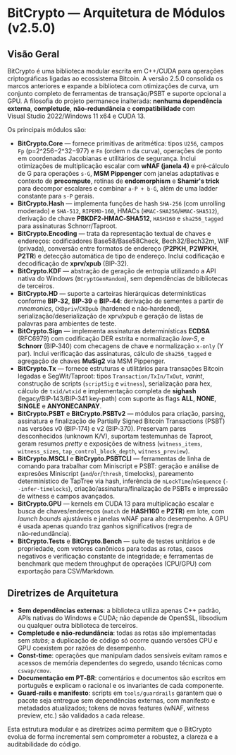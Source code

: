 # BitCrypto — Arquitetura de Módulos (v2.5.0)

## Visão Geral

BitCrypto é uma biblioteca modular escrita em C++/CUDA para operações criptográficas ligadas ao ecossistema Bitcoin.  A versão 2.5.0 consolida os marcos anteriores e expande a biblioteca com otimizações de curva, um conjunto completo de ferramentas de transação/PSBT e suporte opcional a GPU.  A filosofia do projeto permanece inalterada: **nenhuma dependência externa**, **completude**, **não‑redundância** e **compatibilidade** com Visual Studio 2022/Windows 11 x64 e CUDA 13.

Os principais módulos são:

- **BitCrypto.Core** — fornece primitivas de aritmética: tipos `U256`, campos `Fp` (p=2^256−2^32−977) e `Fn` (ordem n da curva), operações de ponto em coordenadas Jacobianas e utilitários de segurança.  Inclui otimizações de multiplicação escalar com **wNAF (janela 4)** e pré‑cálculo de G para operações `s·G`, **MSM Pippenger** com janelas adaptativas e contexto de **precompute**, rotinas de **endomorphism** e **Shamir's trick** para decompor escalares e combinar `a·P + b·G`, além de uma ladder constante para `s·P` gerais.
- **BitCrypto.Hash** — implementa funções de hash `SHA‑256` (com unrolling moderado) e `SHA‑512`, `RIPEMD‑160`, HMACs (`HMAC‑SHA256`/`HMAC‑SHA512`), derivação de chave **PBKDF2‑HMAC‑SHA512**, `HASH160` e `sha256_tagged` para assinaturas Schnorr/Taproot.
- **BitCrypto.Encoding** — trata da representação textual de chaves e endereços: codificadores Base58/Base58Check, Bech32/Bech32m, WIF (privada), conversão entre formatos de endereço (**P2PKH**, **P2WPKH**, **P2TR**) e detecção automática de tipo de endereço.  Inclui codificação e decodificação de **xprv/xpub** (BIP‑32).
- **BitCrypto.KDF** — abstração de geração de entropia utilizando a API nativa do Windows (`BCryptGenRandom`), sem dependências de bibliotecas de terceiros.
- **BitCrypto.HD** — suporte a carteiras hierárquicas determinísticas conforme **BIP‑32**, **BIP‑39** e **BIP‑44**: derivação de sementes a partir de *mnemonics*, `CKDpriv`/`CKDpub` (hardened e não‑hardened), serialização/deserialização de xprv/xpub e geração de listas de palavras para ambientes de teste.
- **BitCrypto.Sign** — implementa assinaturas determinísticas **ECDSA** (RFC6979) com codificação DER estrita e normalização *low‑S*, e **Schnorr** (BIP‑340) com checagens de chave e normalização `x‑only` (Y par).  Inclui verificação das assinaturas, cálculo de `sha256_tagged` e agregação de chaves **MuSig2** via MSM Pippenger.
- **BitCrypto.Tx** — fornece estruturas e utilitários para transações Bitcoin legadas e SegWit/Taproot: tipos `Transaction/TxIn/TxOut`, *varint*, construção de scripts (`scriptSig` e `witness`), serialização para hex, cálculo de `txid/wtxid` e implementação completa de **sighash** (legacy/BIP‑143/BIP‑341 key‑path) com suporte às flags **ALL**, **NONE**, **SINGLE** e **ANYONECANPAY**.
- **BitCrypto.PSBT** e **BitCrypto.PSBTv2** — módulos para criação, parsing, assinatura e finalização de Partially Signed Bitcoin Transactions (PSBT) nas versões v0 (BIP‑174) e v2 (BIP‑370).  Preservam pares desconhecidos (unknown K/V), suportam testemunhas de Taproot, geram resumos *pretty* e exposições de witness (`witness_items`, `witness_sizes`, `tap_control_block_depth`, `witness_preview`).
- **BitCrypto.MSCLI** e **BitCrypto.PSBTCLI** — ferramentas de linha de comando para trabalhar com Miniscript e PSBT: geração e análise de expresões Miniscript (`and`/`or`/`thresh`, timelocks), pareamento determinístico de TapTree via hash, inferência de `nLockTime`/`nSequence` (`--infer‑timelocks`), criação/assinatura/finalização de PSBTs e impressão de witness e campos avançados.
- **BitCrypto.GPU** — kernels em CUDA 13 para multiplicação escalar e busca de chaves/endereços (`match` de **HASH160** e **P2TR**) em lote, com *launch bounds* ajustáveis e janelas wNAF para alto desempenho.  A GPU é usada apenas quando traz ganhos significativos (regra de não‑redundância).
- **BitCrypto.Tests** e **BitCrypto.Bench** — suíte de testes unitários e de propriedade, com vetores canônicos para todas as rotas, casos negativos e verificação constante de integridade; e ferramentas de benchmark que medem throughput de operações (CPU/GPU) com exportação para CSV/Markdown.

## Diretrizes de Arquitetura

- **Sem dependências externas**: a biblioteca utiliza apenas C++ padrão, APIs nativas do Windows e CUDA; não depende de OpenSSL, libsodium ou qualquer outra biblioteca de terceiros.
- **Completude e não‑redundância**: todas as rotas são implementadas sem *stubs*; a duplicação de código só ocorre quando versões CPU e GPU coexistem por razões de desempenho.
- **Const‑time**: operações que manipulam dados sensíveis evitam ramos e acessos de memória dependentes do segredo, usando técnicas como `cswap/cmov`.
- **Documentação em PT‑BR**: comentários e documentos são escritos em português e explicam o racional e os invariantes de cada componente.
- **Guard‑rails e manifesto**: scripts em `tools/guardrails` garantem que o pacote seja entregue sem dependências externas, com manifesto e metadados atualizados; tokens de novas features (wNAF, witness preview, etc.) são validados a cada release.

Esta estrutura modular e as diretrizes acima permitem que o BitCrypto evolua de forma incremental sem comprometer a robustez, a clareza e a auditabilidade do código.